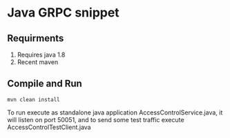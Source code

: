 # Java GRPC snippet

## Requirments

1. Requires java 1.8
2. Recent maven

## Compile and Run

```mvn clean install ```

To run execute as standalone java application AccessControlService.java, it
will listen on port 50051, and to send some test traffic execute AccessControlTestClient.java


